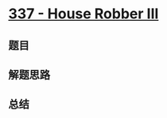 # [337 - House Robber III](https://leetcode.com/problems/house-robber-iii/)

## 题目


## 解题思路


## 总结


